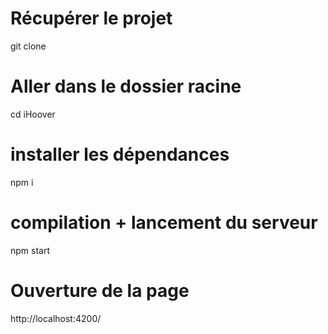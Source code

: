 # Récupérer le projet

git clone 

# Aller dans le dossier racine

cd iHoover

# installer les dépendances

npm i

# compilation + lancement du serveur

npm start

# Ouverture de la page

http://localhost:4200/
